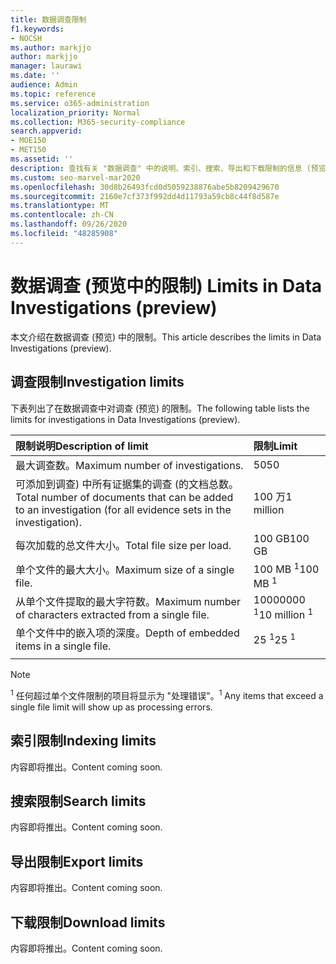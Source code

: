 ```yaml
---
title: 数据调查限制
f1.keywords:
- NOCSH
ms.author: markjjo
author: markjjo
manager: laurawi
ms.date: ''
audience: Admin
ms.topic: reference
ms.service: o365-administration
localization_priority: Normal
ms.collection: M365-security-compliance
search.appverid:
- MOE150
- MET150
ms.assetid: ''
description: 查找有关 "数据调查" 中的说明、索引、搜索、导出和下载限制的信息 (预览) 。
ms.custom: seo-marvel-mar2020
ms.openlocfilehash: 30d8b26493fcd0d5059238876abe5b8209429670
ms.sourcegitcommit: 2160e7cf373f992dd4d11793a59cb8c44f8d587e
ms.translationtype: MT
ms.contentlocale: zh-CN
ms.lasthandoff: 09/26/2020
ms.locfileid: "48285908"
---
```

# <a name="limits-in-data-investigations-preview"></a><span data-ttu-id="14e1d-103">数据调查 (预览中的限制) </span><span class="sxs-lookup"><span data-stu-id="14e1d-103">Limits in Data Investigations (preview)</span></span>

<span data-ttu-id="14e1d-104">本文介绍在数据调查 (预览) 中的限制。</span><span class="sxs-lookup"><span data-stu-id="14e1d-104">This article describes the limits in Data Investigations (preview).</span></span>

## <a name="investigation-limits"></a><span data-ttu-id="14e1d-105">调查限制</span><span class="sxs-lookup"><span data-stu-id="14e1d-105">Investigation limits</span></span>

<span data-ttu-id="14e1d-106">下表列出了在数据调查中对调查 (预览) 的限制。</span><span class="sxs-lookup"><span data-stu-id="14e1d-106">The following table lists the limits for investigations in Data Investigations (preview).</span></span> 
    
  |<span data-ttu-id="14e1d-107">**限制说明**</span><span class="sxs-lookup"><span data-stu-id="14e1d-107">**Description of limit**</span></span>|<span data-ttu-id="14e1d-108">**限制**</span><span class="sxs-lookup"><span data-stu-id="14e1d-108">**Limit**</span></span>|
  |:-----|:-----|
  |<span data-ttu-id="14e1d-109">最大调查数。</span><span class="sxs-lookup"><span data-stu-id="14e1d-109">Maximum number of investigations.</span></span>  <br/> |<span data-ttu-id="14e1d-110">50</span><span class="sxs-lookup"><span data-stu-id="14e1d-110">50</span></span>  <br/> |
  |<span data-ttu-id="14e1d-111">可添加到调查) 中所有证据集的调查 (的文档总数。</span><span class="sxs-lookup"><span data-stu-id="14e1d-111">Total number of documents that can be added to an investigation (for all evidence sets in the investigation).</span></span>  <br/> |<span data-ttu-id="14e1d-112">100 万</span><span class="sxs-lookup"><span data-stu-id="14e1d-112">1 million</span></span>  <br/> |
  |<span data-ttu-id="14e1d-113">每次加载的总文件大小。</span><span class="sxs-lookup"><span data-stu-id="14e1d-113">Total file size per load.</span></span>  <br/> |<span data-ttu-id="14e1d-114">100 GB</span><span class="sxs-lookup"><span data-stu-id="14e1d-114">100 GB</span></span>  <br/> |
  |<span data-ttu-id="14e1d-115">单个文件的最大大小。</span><span class="sxs-lookup"><span data-stu-id="14e1d-115">Maximum size of a single file.</span></span>   <br/> |<span data-ttu-id="14e1d-116">100 MB <sup>1</sup></span><span class="sxs-lookup"><span data-stu-id="14e1d-116">100 MB <sup>1</sup></span></span> <br/> |
  |<span data-ttu-id="14e1d-117">从单个文件提取的最大字符数。</span><span class="sxs-lookup"><span data-stu-id="14e1d-117">Maximum number of characters extracted from a single file.</span></span>  <br/> |<span data-ttu-id="14e1d-118">10000000 <sup>1</sup></span><span class="sxs-lookup"><span data-stu-id="14e1d-118">10 million <sup>1</sup></span></span> <br/> |
  |<span data-ttu-id="14e1d-119">单个文件中的嵌入项的深度。</span><span class="sxs-lookup"><span data-stu-id="14e1d-119">Depth of embedded items in a single file.</span></span>  <br/> |<span data-ttu-id="14e1d-120">25 <sup>1</sup></span><span class="sxs-lookup"><span data-stu-id="14e1d-120">25 <sup>1</sup></span></span> <br/> |
|||
> [!NOTE]
><span data-ttu-id="14e1d-121"><sup>1</sup>  任何超过单个文件限制的项目将显示为 "处理错误"。</span><span class="sxs-lookup"><span data-stu-id="14e1d-121"><sup>1</sup>  Any items that exceed a single file limit will show up as processing errors.</span></span>

## <a name="indexing-limits"></a><span data-ttu-id="14e1d-122">索引限制</span><span class="sxs-lookup"><span data-stu-id="14e1d-122">Indexing limits</span></span>

<span data-ttu-id="14e1d-123">内容即将推出。</span><span class="sxs-lookup"><span data-stu-id="14e1d-123">Content coming soon.</span></span>

## <a name="search-limits"></a><span data-ttu-id="14e1d-124">搜索限制</span><span class="sxs-lookup"><span data-stu-id="14e1d-124">Search limits</span></span>

<span data-ttu-id="14e1d-125">内容即将推出。</span><span class="sxs-lookup"><span data-stu-id="14e1d-125">Content coming soon.</span></span>

## <a name="export-limits"></a><span data-ttu-id="14e1d-126">导出限制</span><span class="sxs-lookup"><span data-stu-id="14e1d-126">Export limits</span></span>

<span data-ttu-id="14e1d-127">内容即将推出。</span><span class="sxs-lookup"><span data-stu-id="14e1d-127">Content coming soon.</span></span>

## <a name="download-limits"></a><span data-ttu-id="14e1d-128">下载限制</span><span class="sxs-lookup"><span data-stu-id="14e1d-128">Download limits</span></span>

<span data-ttu-id="14e1d-129">内容即将推出。</span><span class="sxs-lookup"><span data-stu-id="14e1d-129">Content coming soon.</span></span>

